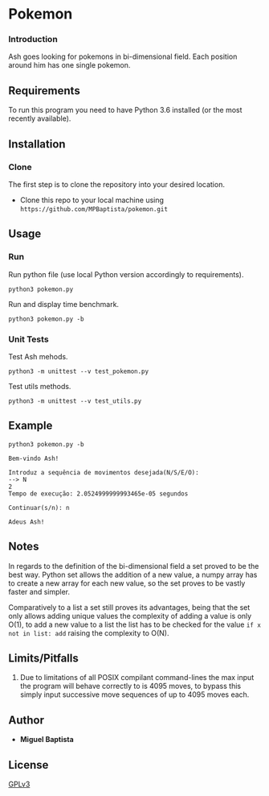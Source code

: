 # Pokemon

### Introduction
Ash goes looking for pokemons in bi-dimensional field. Each position around him has one single pokemon. 

## Requirements
To run this program you need to have Python 3.6 installed (or the most 
recently available).

## Installation
### Clone
The first step is to clone the repository into your desired location. 
- Clone this repo to your local machine using `https://github.com/MPBaptista/pokemon.git`

## Usage
### Run
Run python file (use local Python version accordingly to requirements).
```shell
python3 pokemon.py
```
Run and display time benchmark.
```shell
python3 pokemon.py -b
```
### Unit Tests
Test Ash mehods.
```shell
python3 -m unittest --v test_pokemon.py 
```
Test utils methods.
```shell
python3 -m unittest --v test_utils.py 
```
## Example

    python3 pokemon.py -b

    Bem-vindo Ash!

    Introduz a sequência de movimentos desejada(N/S/E/O):
    --> N
    2
    Tempo de execução: 2.0524999999993465e-05 segundos

    Continuar(s/n): n

    Adeus Ash!


## Notes
In regards to the definition of the bi-dimensional field a set proved to be the best way. Python set allows the addition of a new value, a numpy array has to create a new array for each new value, so the set proves to be vastly faster and simpler. 

Comparatively to a list a set still proves its advantages, being that the set only allows adding unique values the complexity of adding a value is only O(1), to add a new value to a list the list has to be checked for the value ```if x not in list: add``` raising the complexity to O(N).

## Limits/Pitfalls
1. Due to limitations of all POSIX compilant command-lines the max input the program will behave correctly to is 4095 moves, to bypass this simply input successive move sequences of up to 4095 moves each.

## Author
* **Miguel Baptista**

## License
[GPLv3](https://www.gnu.org/licenses/gpl-3.0.txt)